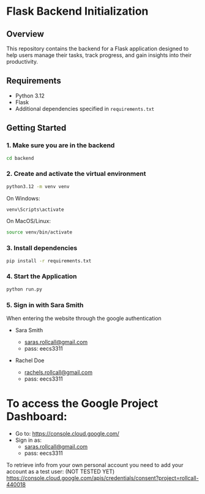 # Flask Backend Initialization

## Overview
This repository contains the backend for a Flask application designed to help users manage their tasks, track progress, and gain insights into their productivity.

## Requirements
- Python 3.12
- Flask
- Additional dependencies specified in `requirements.txt`

## Getting Started


### 1. Make sure you are in the backend
```bash
cd backend
```


### 2. Create and activate the virtual environment
```bash
python3.12 -m venv venv
```

On Windows:
```bash
venv\Scripts\activate
```

On MacOS/Linux:
```bash
source venv/bin/activate
```


### 3. Install dependencies
```bash
pip install -r requirements.txt
```


### 4. Start the Application
```bash
python run.py
```

### 5. Sign in with Sara Smith
When entering the website through the google authentication
  - Sara Smith
    - saras.rollcall@gmail.com
    - pass: eecs3311

  - Rachel Doe
    - rachels.rollcall@gmail.com
    - pass: eecs3311


#  **To access the Google Project Dashboard:**
- Go to: https://console.cloud.google.com/
- Sign in as: 
    - saras.rollcall@gmail.com
    - pass: eecs3311


To retrieve info from your own personal account you need to add your account as a test user:  (NOT TESTED YET)
https://console.cloud.google.com/apis/credentials/consent?project=rollcall-440018







